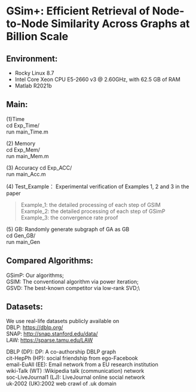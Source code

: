 # GSim+: Efficient Retrieval of Node-to-Node Similarity Across Graphs at Billion Scale

## Environment:
- Rocky Linux 8.7
- Intel Core Xeon CPU E5-2660 v3 @ 2.60GHz, with 62.5 GB of RAM
- Matlab R2021b

## Main:
(1)Time  
cd Exp_Time/  
run main_Time.m  
  
(2) Memory  
cd Exp_Mem/  
run main_Mem.m  
  
(3) Accuracy 
cd Exp_ACC/  
run main_Acc.m  

(4) Test_Example： Experimental verification of Examples 1, 2 and 3 in the paper
>Example_1: the detailed processing of each step of GSIM\
>Example_2: the detailed processing of each step of GSimP\
>Example_3: the convergence rate proof
  
(5) GB: Randomly generate subgraph of GA as GB  
cd Gen_GB/  
run main_Gen

## Compared Algorithms:
GSimP: Our algorithms;\
GSIM: The conventional algorithm via power iteration;\
GSVD: The best-known competitor via low-rank SVD;\

## Datasets:
We use real-life datasets publicly available on   
DBLP: https://dblp.org/  
SNAP: http://snap.stanford.edu/data/  
LAW: https://sparse.tamu.edu/LAW
  
DBLP (DP): DP: A co-authorship DBLP graph\
cit-HepPh (HP): social friendship from ego-Facebook\
email-EuAll (EE): Email network from a EU research institution\
wiki-Talk (WT) :Wikipedia talk (communication) network\
soc-LiveJournal1 (LJ): LiveJournal online social network\
uk-2002 (UK):2002 web crawl of .uk domain

